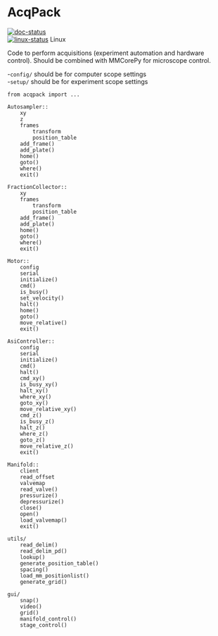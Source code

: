 # AcqPack
[![doc-status](https://img.shields.io/badge/docs-latest-red.svg?style=flat)](http://acqpack.readthedocs.io/en/latest/?badge=latest)   
[![linux-status](https://travis-ci.org/FordyceLab/AcqPack.svg?branch=master)](https://travis-ci.org/FordyceLab/AcqPack) Linux

Code to perform acquisitions (experiment automation and hardware control).
Should be combined with MMCorePy for microscope control.

-`config/` should be for computer scope settings   
-`setup/` should be for experiment scope settings

`from acqpack import ...`
```
Autosampler::
	xy
	z
	frames
		transform
		position_table
	add_frame()
	add_plate()
	home()
	goto()
	where()
	exit()
 
FractionCollector::
	xy
	frames
		transform
		position_table
	add_frame()
	add_plate()
	home()
	goto()
	where()
	exit()
 
Motor::
	config
	serial
	initialize()
	cmd()
	is_busy()
	set_velocity()
	halt()
	home()
	goto()
	move_relative()
	exit()
 
AsiController::
	config
	serial
	initialize()
	cmd()
	halt()
	cmd_xy()
	is_busy_xy()
	halt_xy()
	where_xy()
	goto_xy()
	move_relative_xy()
	cmd_z()
	is_busy_z()
	halt_z()
	where_z()
	goto_z()
	move_relative_z()
	exit()
 
Manifold::
	client
	read_offset
	valvemap
	read_valve()
	pressurize()
	depressurize()
	close()
	open()
	load_valvemap()
	exit()
 
utils/
	read_delim()
	read_delim_pd()
	lookup()
	generate_position_table()
	spacing()
	load_mm_positionlist()
	generate_grid()
 
gui/
	snap()
	video()
	grid()
	manifold_control()
	stage_control()
```






	




